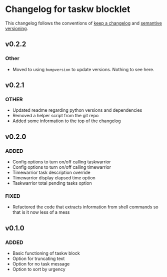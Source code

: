 # Changelog for taskw blocklet

This changelog follows the conventions of [keep a changelog](https://keepachangelog.com/en/1.0.0/)
and [semantive versioning](https://semver.org/spec/v2.0.0.html).

## v0.2.2

### Other

 - Moved to using `bumpversion` to update versions. Nothing to see here.

## v0.2.1

### OTHER

 - Updated readme regarding python versions and dependencies
 - Removed a helper script from the git repo
 - Added some information to the top of the changelog

## v0.2.0

### ADDED

 - Config options to turn on/off calling taskwarrior
 - Config options to turn on/off calling timewarrior
 - Timewarrior task description override
 - Timewarrior display elapsed time option
 - Taskwarrior total pending tasks option
 
### FIXED

 - Refactored the code that extracts information from shell commands
 so that is it now less of a mess

## v0.1.0

### ADDED

 - Basic functioning of taskw block
 - Option for truncating text
 - Option for no task message
 - Option to sort by urgency
